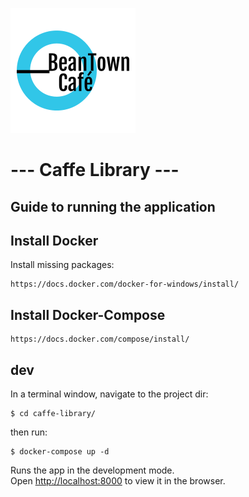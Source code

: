 ![BeanTown Café](client/src/static/images/logo.png)
# --- Caffe Library ---
## Guide to running the application

## Install Docker
Install missing packages:
```
https://docs.docker.com/docker-for-windows/install/
```

## Install Docker-Compose
```
https://docs.docker.com/compose/install/
```

## dev
In a terminal window, navigate to the project dir:
```
$ cd caffe-library/
```
then run:
```
$ docker-compose up -d
```

Runs the app in the development mode.<br />
Open [http://localhost:8000](http://localhost:8000/books) to view it in the browser.
